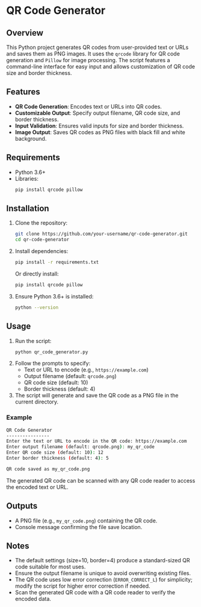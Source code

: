 # QR Code Generator

## Overview
This Python project generates QR codes from user-provided text or URLs and saves them as PNG images. It uses the `qrcode` library for QR code generation and `Pillow` for image processing. The script features a command-line interface for easy input and allows customization of QR code size and border thickness.

## Features
- **QR Code Generation**: Encodes text or URLs into QR codes.
- **Customizable Output**: Specify output filename, QR code size, and border thickness.
- **Input Validation**: Ensures valid inputs for size and border thickness.
- **Image Output**: Saves QR codes as PNG files with black fill and white background.

## Requirements
- Python 3.6+
- Libraries:
  ```bash
  pip install qrcode pillow
  ```

## Installation
1. Clone the repository:
   ```bash
   git clone https://github.com/your-username/qr-code-generator.git
   cd qr-code-generator
   ```
2. Install dependencies:
   ```bash
   pip install -r requirements.txt
   ```
   Or directly install:
   ```bash
   pip install qrcode pillow
   ```
3. Ensure Python 3.6+ is installed:
   ```bash
   python --version
   ```

## Usage
1. Run the script:
   ```bash
   python qr_code_generator.py
   ```
2. Follow the prompts to specify:
   - Text or URL to encode (e.g., `https://example.com`)
   - Output filename (default: `qrcode.png`)
   - QR code size (default: 10)
   - Border thickness (default: 4)
3. The script will generate and save the QR code as a PNG file in the current directory.

### Example
```bash
QR Code Generator
----------------
Enter the text or URL to encode in the QR code: https://example.com
Enter output filename (default: qrcode.png): my_qr_code
Enter QR code size (default: 10): 12
Enter border thickness (default: 4): 5

QR code saved as my_qr_code.png
```
The generated QR code can be scanned with any QR code reader to access the encoded text or URL.

## Outputs
- A PNG file (e.g., `my_qr_code.png`) containing the QR code.
- Console message confirming the file save location.

## Notes
- The default settings (size=10, border=4) produce a standard-sized QR code suitable for most uses.
- Ensure the output filename is unique to avoid overwriting existing files.
- The QR code uses low error correction (`ERROR_CORRECT_L`) for simplicity; modify the script for higher error correction if needed.
- Scan the generated QR code with a QR code reader to verify the encoded data.
